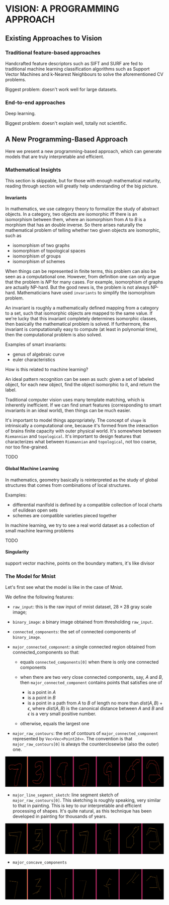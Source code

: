 # VISION: A PROGRAMMING APPROACH

## Existing Approaches to Vision

### Traditional feature-based approaches

Handcrafted feature descriptors such as SIFT and SURF are fed to traditional
machine learning classification algorithms such as Support Vector Machines and k-Nearest Neighbours to solve the aforementioned CV problems.

Biggest problem: doesn't work well for large datasets.

### End-to-end approaches

Deep learning.

Biggest problem: doesn't explain well, totally not scientific.

## A New Programming-Based Approach

Here we present a new programming-based approach, which can generate models that are truly interpretable and efficient.

### Mathematical Insights

This section is skippable, but for those with enough mathematical maturity, reading through section will greatly help understanding of the big picture.

#### Invariants

In mathematics, we use category theory to formalize the study of abstract objects.
In a category, two objects are isomorphic iff there is an isomorphism between them, where an isomorphism from $A$ to $B$ is a morphism that has an double inverse.
So there arises naturally the mathematical problem of telling whether two given objects are isomorphic, such as

- isomorphism of two graphs
- isomorphism of topological spaces
- isomorphism of groups
- isomorphism of schemes

When things can be represented in finite terms, this problem can also be seen as a computational one.
However, from definition one can only argue that the problem is $NP$ for many cases. For example, isomorphism of graphs are actually NP-hard.
But the good news is, the problem is not always NP-hard. Mathematicians have used `invariants` to simplify the isomorphism problem.

An invariant is roughly a mathematically defined mapping from a category to a set, such that isomorphic objects are mapped to the same value.
If we're lucky that this invariant completely determines isomorphic classes, then basically the mathematical problem is solved.
If furthermore, the invariant is computationally easy to compute (at least in polynomial time), then the computational problem is also solved.

Examples of smart invariants:

- genus of algebraic curve
- euler characteristics

How is this related to machine learning?

An ideal pattern recognition can be seen as such: given a set of labeled object, for each new object, find the object isomorphic to it, and return the label.

Traditional computer vision uses many template matching, which is inherently inefficient.
If we can find smart features (corresponding to smart invariants in an ideal world), then things can be much easier.

It's important to model things appropriately. The concept of `shape` is intrinsically a computational one,
because it's formed from the interaction of brains finite capacity with outer physical world.
It's somewhere between `Riemannian` and `topological`.
It's important to design features that characterizes what between `Riemannian` and `topological`, not too coarse, nor too fine-grained.

TODO

#### Global Machine Learning

In mathematics, geometry basically is reinterpreted as the study of global structures that comes from combinations of local structures.

Examples:

- differential manifold is defined by a compatible collection of local charts of eulidean open sets
- schemes are compatible varieties pieced together

In machine learning, we try to see a real world dataset as a collection of small machine learning problems

TODO

#### Singularity

support vector machine, points on the boundary matters, it's like divisor

### The Model for Mnist

Let's first see what the model is like in the case of Mnist.

We define the following features:

- `raw_input`: this is the raw input of mnist dataset, $28\times 28$ gray scale image;

- `binary_image`: a binary image obtained from thresholding `raw_input`.

- `connected_components`: the set of connected components of `binary_image`.

- `major_connected_component`: a single connected region obtained from connected_components so that:

  - equals `connected_components[0]` when there is only one connected components

  - when there are two very close connected components, say, $A$ and $B$, then `major_connected_component` contains points that satisfies one of

    - is a point in $A$
    - is a point in $B$
    - is a point in a path from $A$ to $B$ of length no more than $dist(A, B) + \epsilon$, where $dist(A, B)$ is the canonical distance between $A$ and $B$ and $\epsilon$ is a very small positive number.

  - otherwise, equals the largest one

- `major_raw_contours`: the set of contours of `major_connected_component` represented by `Vec<Vec<Point2d>>`. The convention is that `major_raw_contours[0]` is always the counterclosewise (also the outer) one.

![alt text](./snapshots/generic-major-raw-contours1.png)

- `major_line_segment_sketch`: line segment sketch of `major_raw_contours[0]`. This sketching is roughly speaking, very similar to that in painting. This is key to our interpretable and efficient processing of shapes. It's quite natural, as this technique has been developed in painting for thousands of years.

![alt text](./snapshots/generic-major-line-segment-sketch1.png)

- `major_concave_components`

![alt text](./snapshots/generic-major-concave-components1.png)
